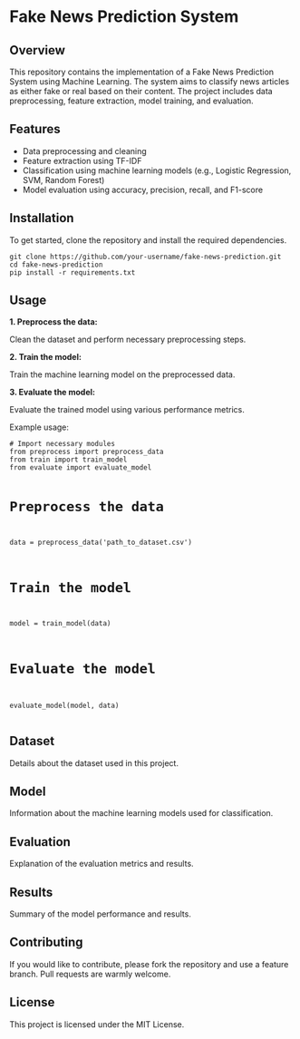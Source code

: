 <!DOCTYPE html>
<html lang="en">
<head>
    <meta charset="UTF-8">
</head>
<body>

<h1>Fake News Prediction System</h1>

<h2>Overview</h2>
<p>This repository contains the implementation of a Fake News Prediction System using Machine Learning. The system aims to classify news articles as either fake or real based on their content. The project includes data preprocessing, feature extraction, model training, and evaluation.</p>

<h2>Features</h2>
<ul>
    <li>Data preprocessing and cleaning</li>
    <li>Feature extraction using TF-IDF</li>
    <li>Classification using machine learning models (e.g., Logistic Regression, SVM, Random Forest)</li>
    <li>Model evaluation using accuracy, precision, recall, and F1-score</li>
</ul>

<h2>Installation</h2>
<p>To get started, clone the repository and install the required dependencies.</p>
<pre><code>git clone https://github.com/your-username/fake-news-prediction.git
cd fake-news-prediction
pip install -r requirements.txt
</code></pre>

<h2>Usage</h2>
<p><strong>1. Preprocess the data:</strong></p>
<p>Clean the dataset and perform necessary preprocessing steps.</p>
<p><strong>2. Train the model:</strong></p>
<p>Train the machine learning model on the preprocessed data.</p>
<p><strong>3. Evaluate the model:</strong></p>
<p>Evaluate the trained model using various performance metrics.</p>

<p>Example usage:</p>
<pre><code># Import necessary modules
from preprocess import preprocess_data
from train import train_model
from evaluate import evaluate_model

# Preprocess the data
data = preprocess_data('path_to_dataset.csv')

# Train the model
model = train_model(data)

# Evaluate the model
evaluate_model(model, data)
</code></pre>

<h2>Dataset</h2>
<p>Details about the dataset used in this project.</p>

<h2>Model</h2>
<p>Information about the machine learning models used for classification.</p>

<h2>Evaluation</h2>
<p>Explanation of the evaluation metrics and results.</p>

<h2>Results</h2>
<p>Summary of the model performance and results.</p>

<h2>Contributing</h2>
<p>If you would like to contribute, please fork the repository and use a feature branch. Pull requests are warmly welcome.</p>

<h2>License</h2>
<p>This project is licensed under the MIT License.</p>

</body>
</html>
